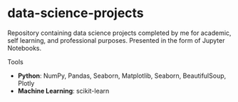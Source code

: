 # data-science-projects
Repository containing data science projects completed by me for academic, self learning, and professional purposes. Presented in the form of Jupyter Notebooks.

Tools
  - **Python**: NumPy, Pandas, Seaborn, Matplotlib, Seaborn, BeautifulSoup, Plotly
  - **Machine Learning**: scikit-learn
